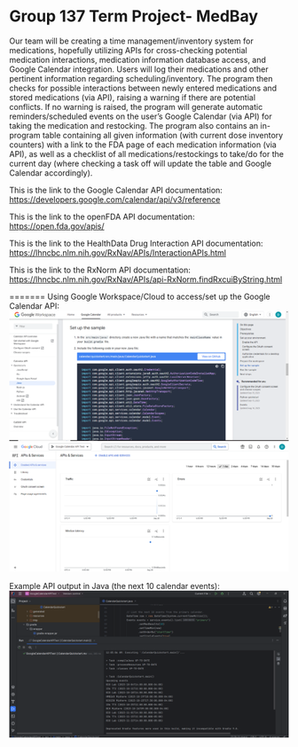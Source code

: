 # Group 137 Term Project- MedBay
Our team will be creating a time management/inventory system for medications, hopefully utilizing APIs for cross-checking potential medication interactions, medication information database access, and Google Calendar integration. Users will log their medications and other pertinent information regarding scheduling/inventory. The program then checks for possible interactions between newly entered medications and stored medications (via API), raising a warning if there are potential conflicts. If no warning is raised, the program will generate automatic reminders/scheduled events on the user’s Google Calendar (via API) for taking the medication and restocking. The program also contains an in-program table containing all given information (with current dose inventory counters) with a link to the FDA page of each medication information (via API), as well as a checklist of all medications/restockings to take/do for the current day (where checking a task off will update the table and Google Calendar accordingly).


This is the link to the Google Calendar API documentation: https://developers.google.com/calendar/api/v3/reference

This is the link to the openFDA API documentation: https://open.fda.gov/apis/

This is the link to the HealthData Drug Interaction API documentation: https://lhncbc.nlm.nih.gov/RxNav/APIs/InteractionAPIs.html

This is the link to the RxNorm API documentation: https://lhncbc.nlm.nih.gov/RxNav/APIs/api-RxNorm.findRxcuiByString.html

=======
Using Google Workspace/Cloud to access/set up the Google Calendar API:
![](google_workspace_API_instructions.png)
![](google_cloud_API_screenshot.png)

Example API output in Java (the next 10 calendar events):
![](google_calendar_API_java_output.png)
